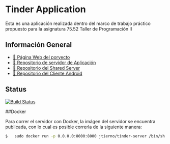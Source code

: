 # Tinder Application

Esta es una aplicación realizada dentro del marco de trabajo práctico propuesto para la asignatura 75.52 Taller de Programación II


## Información General

- [:link: Página Web del poryecto](http://tinder2team.github.io/Tinder-Server/)
- [:book: Repositorio de servidor de Aplicación](http://tinder2team.github.io/Tinder-Server/)
- [:book: Repositorio del Shared Server](https://github.com/Tinder2Team/Tinder-Shared)
- [:book: Repositorio del Cliente Android](https://github.com/Tinder2Team/Tinder-Client)

## Status

[![Build Status](https://travis-ci.org/Tinder2Team/Tinder-Server.svg?branch=master)](https://travis-ci.org/Tinder2Team/Tinder-Server)

##Docker

Para correr el servidor con Docker, la imágen del servidor se encuentra publicada, con lo cual es posible correrla de la siguiente manera:

```sh
$ 	sudo docker run -p 0.0.0.0:8000:8000 jtierno/tinder-server /bin/sh -c "./server/server"
```